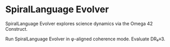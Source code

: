 # SpiralLanguage Evolver

SpiralLanguage Evolver explores science dynamics via the Omega 42 Construct.

Run SpiralLanguage Evolver in φ-aligned coherence mode. Evaluate DR₉≡3.